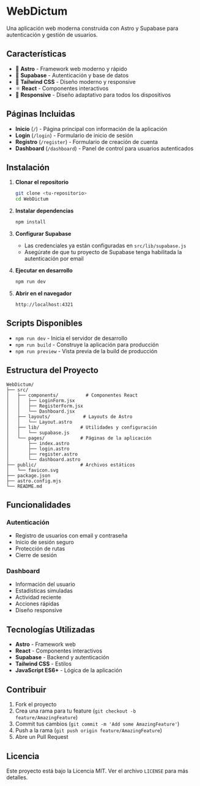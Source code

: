 # WebDictum

Una aplicación web moderna construida con Astro y Supabase para autenticación y gestión de usuarios.

## Características

- 🚀 **Astro** - Framework web moderno y rápido
- 🔐 **Supabase** - Autenticación y base de datos
- 🎨 **Tailwind CSS** - Diseño moderno y responsive
- ⚛️ **React** - Componentes interactivos
- 📱 **Responsive** - Diseño adaptativo para todos los dispositivos

## Páginas Incluidas

- **Inicio** (`/`) - Página principal con información de la aplicación
- **Login** (`/login`) - Formulario de inicio de sesión
- **Registro** (`/register`) - Formulario de creación de cuenta
- **Dashboard** (`/dashboard`) - Panel de control para usuarios autenticados

## Instalación

1. **Clonar el repositorio**
   ```bash
   git clone <tu-repositorio>
   cd WebDictum
   ```

2. **Instalar dependencias**
   ```bash
   npm install
   ```

3. **Configurar Supabase**
   - Las credenciales ya están configuradas en `src/lib/supabase.js`
   - Asegúrate de que tu proyecto de Supabase tenga habilitada la autenticación por email

4. **Ejecutar en desarrollo**
   ```bash
   npm run dev
   ```

5. **Abrir en el navegador**
   ```
   http://localhost:4321
   ```

## Scripts Disponibles

- `npm run dev` - Inicia el servidor de desarrollo
- `npm run build` - Construye la aplicación para producción
- `npm run preview` - Vista previa de la build de producción

## Estructura del Proyecto

```
WebDictum/
├── src/
│   ├── components/          # Componentes React
│   │   ├── LoginForm.jsx
│   │   ├── RegisterForm.jsx
│   │   └── Dashboard.jsx
│   ├── layouts/            # Layouts de Astro
│   │   └── Layout.astro
│   ├── lib/               # Utilidades y configuración
│   │   └── supabase.js
│   └── pages/             # Páginas de la aplicación
│       ├── index.astro
│       ├── login.astro
│       ├── register.astro
│       └── dashboard.astro
├── public/                # Archivos estáticos
│   └── favicon.svg
├── package.json
├── astro.config.mjs
└── README.md
```

## Funcionalidades

### Autenticación
- Registro de usuarios con email y contraseña
- Inicio de sesión seguro
- Protección de rutas
- Cierre de sesión

### Dashboard
- Información del usuario
- Estadísticas simuladas
- Actividad reciente
- Acciones rápidas
- Diseño responsive

## Tecnologías Utilizadas

- **Astro** - Framework web
- **React** - Componentes interactivos
- **Supabase** - Backend y autenticación
- **Tailwind CSS** - Estilos
- **JavaScript ES6+** - Lógica de la aplicación

## Contribuir

1. Fork el proyecto
2. Crea una rama para tu feature (`git checkout -b feature/AmazingFeature`)
3. Commit tus cambios (`git commit -m 'Add some AmazingFeature'`)
4. Push a la rama (`git push origin feature/AmazingFeature`)
5. Abre un Pull Request

## Licencia

Este proyecto está bajo la Licencia MIT. Ver el archivo `LICENSE` para más detalles. 
